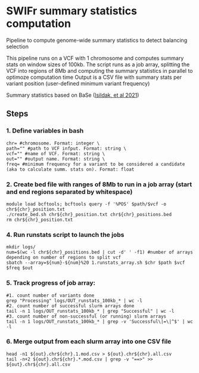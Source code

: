 # SWIFr summary statistics computation
Pipeline to compute genome-wide summary statistics to detect balancing selection

This pipeline runs on a VCF with 1 chromosome and computes summary stats on window sizes of 100kb.
The script runs as a job array, splitting the VCF into regions of 8Mb and computing the summary statistics in parallel to optimoze computation time 
Output is a CSV file with summary stats per variant position (user-defined minimum variant frequency)

Summary statistics based on BaSe ([Isildak, et al 2021](https://onlinelibrary.wiley.com/doi/10.1111/1755-0998.13379))

## Steps

### 1.  Define variables in bash
```
chr= #chromosome. Format: integer \
path="" #path to VCF infput. Format: string \
vcf="" #name of VCF. Format: string \
out="" #output name. Format: string \
freq= #minimum frequency for a variant to be considered a candidate (aka to calculate summ. stats on). Format: float
```

### 2. Create bed file with ranges of 8Mb to run in a job array (start and end regions separated by whitespace)
```
module load bcftools; bcftools query -f '%POS' $path/$vcf -o chr${chr}_position.txt
./create_bed.sh chr${chr}_position.txt chr${chr}_positions.bed
rm chr${chr}_position.txt
```

### 4. Run runstats script to launch the jobs
```
mkdir logs/
num=$(wc -l chr${chr}_positions.bed | cut -d' ' -f1) #number of arrays depending on number of regions to split vcf
sbatch --array=${num}-${num}%20 1.runstats_array.sh $chr $path $vcf $freq $out
```

### 5. Track progress of job array: 
```
#1. count number of variants done
grep "Processing" logs/OUT_runstats_100kb_* | wc -l 
#2. count number of successful slurm arrays done
tail -n 1 logs/OUT_runstats_100kb_* | grep "Successful" | wc -l 
#3. count number of non-successful (or running) slurm arrays
tail -n 1 logs/OUT_runstats_100kb_* | grep -v 'Successful\|=\|^$' | wc -l
```

### 6. Merge output from each slurm array into one CSV file
```
head -n1 ${out}.chr${chr}.1.mod.csv > ${out}.chr${chr}.all.csv
tail -n+2 ${out}.chr${chr}.*.mod.csv | grep -v "==>" >> ${out}.chr${chr}.all.csv
```
